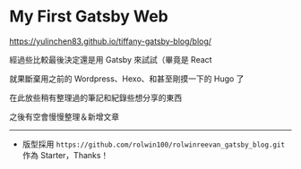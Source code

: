 # My First Gatsby Web

https://yulinchen83.github.io/tiffany-gatsby-blog/blog/

經過些比較最後決定還是用 Gatsby 來試試（畢竟是 React

就果斷棄用之前的 Wordpress、Hexo、和甚至剛摸一下的 Hugo 了

在此放些稍有整理過的筆記和紀錄些想分享的東西

之後有空會慢慢整理＆新增文章

---

- 版型採用 `https://github.com/rolwin100/rolwinreevan_gatsby_blog.git` 作為 Starter，Thanks！
